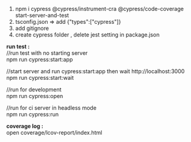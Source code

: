 1. npm i cypress @cypress/instrument-cra @cypress/code-coverage start-server-and-test
2. tsconfig.json => add {"types":["cypress"]}
3. add gitignore
4. create cypress folder , delete jest setting in package.json

**run test :**<br/>
//run test with no starting server<br/>
npm run cypress:start:app

//start server and run cypress:start:app then wait http://localhost:3000<br/>
npm run cypress:start:wait

//run for development<br/>
npm run cypress:open

//run for ci server in headless mode<br/>
npm run cypress:run

**coverage log :**<br/>
open coverage/lcov-report/index.html
